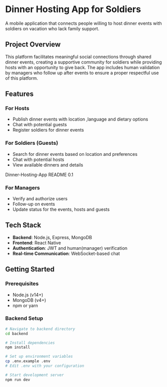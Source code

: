 # Dinner Hosting App for Soldiers

A mobile application that connects people willing to host dinner events with soldiers on vacation who lack family support.

## Project Overview

This platform facilitates meaningful social connections through shared dinner events, creating a supportive community for soldiers while providing hosts with an opportunity to give back. The app includes human validation by managers who follow up after events to ensure a proper respectful use of this platform.

## Features

### For Hosts
- Publish dinner events with location ,language and dietary options
- Chat with potential guests
- Register soldiers for dinner events

### For Soldiers (Guests)
- Search for dinner events based on location and preferences
- Chat with potential hosts
- View available dinners and details

Dinner-Hosting-App 
README 0.1

### For Managers
- Verify and authorize users
- Follow-up on events
- Update status for the events,  hosts and guests

## Tech Stack

- **Backend**: Node.js, Express, MongoDB
- **Frontend**: React Native
- **Authentication**: JWT and human(manager) verification
- **Real-time Communication**: WebSocket-based chat

## Getting Started

### Prerequisites
- Node.js (v14+)
- MongoDB (v4+)
- npm or yarn

### Backend Setup
```bash
# Navigate to backend directory
cd backend

# Install dependencies
npm install

# Set up environment variables
cp .env.example .env
# Edit .env with your configuration

# Start development server
npm run dev
